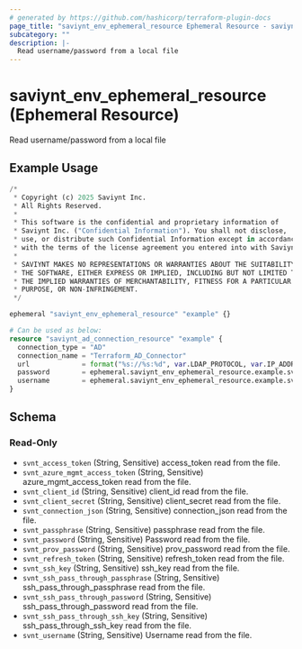 ```yaml
---
# generated by https://github.com/hashicorp/terraform-plugin-docs
page_title: "saviynt_env_ephemeral_resource Ephemeral Resource - saviynt"
subcategory: ""
description: |-
  Read username/password from a local file
---
```


# saviynt_env_ephemeral_resource (Ephemeral Resource)

Read username/password from a local file

## Example Usage

```terraform
/*
 * Copyright (c) 2025 Saviynt Inc.
 * All Rights Reserved.
 *
 * This software is the confidential and proprietary information of
 * Saviynt Inc. ("Confidential Information"). You shall not disclose,
 * use, or distribute such Confidential Information except in accordance
 * with the terms of the license agreement you entered into with Saviynt.
 *
 * SAVIYNT MAKES NO REPRESENTATIONS OR WARRANTIES ABOUT THE SUITABILITY OF
 * THE SOFTWARE, EITHER EXPRESS OR IMPLIED, INCLUDING BUT NOT LIMITED TO
 * THE IMPLIED WARRANTIES OF MERCHANTABILITY, FITNESS FOR A PARTICULAR
 * PURPOSE, OR NON-INFRINGEMENT.
 */

ephemeral "saviynt_env_ephemeral_resource" "example" {}

# Can be used as below:
resource "saviynt_ad_connection_resource" "example" {
  connection_type = "AD"
  connection_name = "Terraform_AD_Connector"
  url             = format("%s://%s:%d", var.LDAP_PROTOCOL, var.IP_ADDRESS, var.LDAP_PORT)
  password        = ephemeral.saviynt_env_ephemeral_resource.example.svnt_password
  username        = ephemeral.saviynt_env_ephemeral_resource.example.svnt_username
}
```

<!-- schema generated by tfplugindocs -->
## Schema

### Read-Only

- `svnt_access_token` (String, Sensitive) access_token read from the file.
- `svnt_azure_mgmt_access_token` (String, Sensitive) azure_mgmt_access_token read from the file.
- `svnt_client_id` (String, Sensitive) client_id read from the file.
- `svnt_client_secret` (String, Sensitive) client_secret read from the file.
- `svnt_connection_json` (String, Sensitive) connection_json read from the file.
- `svnt_passphrase` (String, Sensitive) passphrase read from the file.
- `svnt_password` (String, Sensitive) Password read from the file.
- `svnt_prov_password` (String, Sensitive) prov_password read from the file.
- `svnt_refresh_token` (String, Sensitive) refresh_token read from the file.
- `svnt_ssh_key` (String, Sensitive) ssh_key read from the file.
- `svnt_ssh_pass_through_passphrase` (String, Sensitive) ssh_pass_through_passphrase read from the file.
- `svnt_ssh_pass_through_password` (String, Sensitive) ssh_pass_through_password read from the file.
- `svnt_ssh_pass_through_ssh_key` (String, Sensitive) ssh_pass_through_ssh_key read from the file.
- `svnt_username` (String, Sensitive) Username read from the file.
